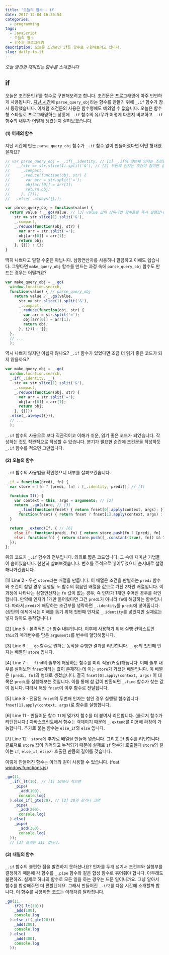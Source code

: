 ```yaml
---
title: '오늘의 함수 - if'
date: 2017-12-04 16:36:54
categories:
  - programming
tags:
  - JavaScript
  - 오늘의 함수
  - 함수형 프로그래밍
description: 오늘은 조건문인 if를 함수로 구현해보려고 합니다.
slug: daily-fp-if
---
```

_오늘 발견한 재미있는 함수를 소개합니다_

## if

오늘은 조건문인 if를 함수로 구현해보려고 합니다. 조건문은 프로그래밍에 아주 빈번하게 사용됩니다. [지난 시간](/programming/javascript-daily-function-10/)에 `parse_query_obj`라는 함수를 만들기 위해 `_.if` 함수가 잠시 등장했습니다. 이처럼 조건문의 사용은 함수형에도 예외일 수 없습니다. 오늘은 함수형 스타일로 프로그래밍하는 상황에 `_.if` 함수의 유/무가 어떻게 다른지 비교하고 `_.if` 함수의 내부가 어떻게 생겼는지 살펴보겠습니다.


#### (1) 어제의 함수
지난 시간에 만든 `parse_query_obj` 함수가 `_.if` 함수 없이 만들어졌다면 어떤 형태였을까요?

```javascript
// var parse_query_obj = _.if(_.identity, // [1] _.if의 첫번째 인자는 조건을 확인하는 함수
//   __(str => str.slice(1).split('&'), // [2] 두번째 인자는 조건이 참이면 실행될 함수
//     _.compact,
//     _.reduce(function(obj, str) {
//       var arr = str.split('=');
//       obj[arr[0]] = arr[1];
//       return obj;
//     }, {})))
//   .else(_.always({}));

var parse_query_obj = function(value) {
  return value ? _.go(value, // [3] value 값이 참이라면 함수들을 즉시 실행합니다.
    str => str.slice(1).split('&'),
    _.compact,
    _.reduce(function(obj, str) {
      var arr = str.split('=');
      obj[arr[0]] = arr[1];
      return obj;
    }, {})) : {};
}
```

딱히 나쁘다고 말할 수준은 아닙니다. 삼항연산자를 사용하니 깔끔하고 이해도 쉽습니다. 그렇다면 `make_query_obj` 함수를 만드는 과정 속에 `parse_query_obj` 함수도 만드는 경우는 어떨까요?

```javascript
var make_query_obj = _.go(
  window.location.search,
  function(value) { // parse_query_obj
    return value ? _.go(value,
      str => str.slice(1).split('&'),
      _.compact,
      _.reduce(function(obj, str) {
        var arr = str.split('=');
        obj[arr[0]] = arr[1];
        return obj;
      }, {})) : {};
  },
  // ...
  );
```

역시 나쁘지 않지만 아쉽지 않나요? `_.if` 함수가 있었다면 조금 더 읽기 좋은 코드가 되지 않을까요?

```javascript
var make_query_obj = _.go(
  window.location.search,
  _.if(_.identity, __(
    str => str.slice(1).split('&'),
    _.compact,
    _.reduce(function(obj, str) {
      var arr = str.split('=');
      obj[arr[0]] = arr[1];
      return obj;
    }, {})))
  .else(_.always({})),
  // ...
  );
```

`_.if` 함수의 사용으로 보다 직관적이고 이해가 쉬운, 읽기 좋은 코드가 되었습니다. 작성하는 것도 직관적으로 작성할 수 있습니다. 분기가 필요한 순간에 조건문을 작성하듯 `_.if` 함수를 적으면 그만입니다.


#### (2) 오늘의 함수
`_.if` 함수의 사용법을 확인했으니 내부를 살펴보겠습니다.

```javascript
_.if = function(predi, fn) {
  var store = [fn ? [predi, fn] : [_.identity, predi]]; // [1]

  function If() {
    var context = this, args = arguments; // [2]
    return _.go(store, // [3]
      _.find(function(fnset) { return fnset[0].apply(context, args); }), // [4]
      function(fnset) { return fnset ? fnset[1].apply(context, args) : void 0; }); // [5]
  }

  return _.extend(If, { // [6]
    else_if: function(predi, fn) { return store.push(fn ? [predi, fn] : [_.identity, predi]) && If; }, // [7]
    else: function(fn) { return store.push([_.constant(true), fn]) && If; }
  });
};
```

위의 코드가 `_.if` 함수의 전부입니다. 의외로 짧은 코드입니다. 그 속에 재미난 기법들이 숨어있습니다. 천천히 살펴보겠습니다. 번호를 주석으로 넣어두었으니 순서대로 설명해나가겠습니다.

[1] Line 2 - 우선 `store`라는 배열을 만듭니다. 이 배열은 조건을 판별하는 `predi` 함수와 조건이 참일 경우 실행될 `fn` 함수의 묶음인 배열을 값으로 가진 2차원 배열입니다. 이 과정에 나타나는 삼항연산자는 `fn` 값이 없는 경우, 즉 인자가 1개만 주어진 경우를 확인합니다. 만약에 인자가 1개만 들어왔다면 그건 `predi`가 아니라 `fn`에 해당하는 함수입니다. 따라서 `predi`에 해당하는 조건부를 생략하면 `_.identity`를 `predi`에 넣어줍니다. (상단의 예제에서는 이해를 돕기 위해 첫번째 인자로 `_.identity`를 넣었지만 실제로는 넣지 않아도 동작합니다.)

[2] Line 5 - 본격적인 `If` 함수 내부입니다. 이후에 사용하기 위해 실행 컨텍스트인 `this`와 매개변수를 담은 `arguments`를 변수에 할당해둡니다.

[3] Line 6 - `_.go` 함수로 원하는 동작을 수행한 결과를 리턴합니다. `_.go`의 첫번째 인자는 배열인 `store` 입니다.

[4] Line 7 - `_.find`의 술부에 해당하는 함수를 미리 적용(커링)해둡니다. 이때 술부 내부를 살펴보면 `fnset`이라는 값이 존재하는데 이는 `store`가 가졌던 배열입니다. 이 배열은 `[predi, fn]`의 형태로 생겼습니다. 결국 `fnset[0].apply(context, args)` 이 대목은 `predi`를 실행해보는 것입니다. 이를 통해 참 값이 반환되면 `_.find` 함수가 찾는 값이 됩니다. 따라서 해당 `fnset`이 이후 함수로 전달됩니다.

[5] Line 8 - 전달된 `fnset`의 두번째 인자는 참인 경우 실행될 함수입니다. `fnset[1].apply(context, args)`로 함수를 실행합니다.

[6] Line 11 - 만들어둔 함수 `If`에 몇가지 함수를 더 붙여서 리턴합니다. (클로저 함수가 리턴됩니다.) 자바스크립트에서 함수는 객체이기 때문에 `_.extend`를 이용해 확장이 가능합니다. 추가로 붙는 함수는 `else_if`와 `else` 입니다.

[7] Line 12 - `store`에 추가로 배열을 만들어 넣습니다. 그리고 `If` 함수를 리턴합니다. 클로저로 `store` 값이 기억되고 누적되기 때문에 실제로 `If` 함수가 호출될때 `store`의 길이는 `if`, `else_if`, `else`가 호출된 만큼의 길이를 갖습니다.

이렇게 만들어진 함수는 아래와 같이 사용할 수 있습니다. (feat. [window.functions.js](https://github.com/marpple/window.functions.js))

```javascript
_go(11,
  _.if(_lt(10), // [1] 10보다 작으면
    _pipe(
      _add(100),
      console.log)
  ).else_if(_gte(20), // [2] 20과 같거나 크면
    _pipe(
      _add(200),
      console.log)
  ).else(
    _pipe(
      _add(300),
      console.log)
  ));
  // [3] 결과는 311 입니다.
```


#### (3) 내일의 함수
`_.if` 함수의 불편한 점을 발견하지 못하셨나요? 인자를 두개 넘겨서 조건부와 실행부를 결정하기 때문에 각 함수를 `_.pipe` 함수와 같은 합성 함수로 묶어줘야 합니다. 아무래도 불편하죠. 실제로 하나의 함수로 모든 일을 하는 경우는 드문 일이니까요. 그냥 알아서 함수를 합성해주면 더 편할텐데요. 그래서 만들어진 `_.if2`를 다음 시간에 소개할까 합니다. 이 함수를 사용하면 코드는 아래처럼 달라집니다.

```javascript
_go(11,
  _.if2(_lt(10))(
    _add(100),
    console.log
  ).else_if(_gte(20))(
    _add(200),
    console.log
  ).else(
    _add(300),
    console.log
  ));
```
